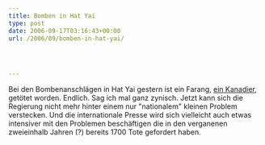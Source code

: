 ```yaml
---
title: Bomben in Hat Yai
type: post
date: 2006-09-17T03:16:43+00:00
url: /2006/09/bomben-in-hat-yai/




---
```

Bei den Bombenanschlägen in Hat Yai gestern ist ein Farang, [ein Kanadier][1], getötet worden. Endlich. Sag ich mal ganz zynisch. Jetzt kann sich die Regierung nicht mehr hinter einem nur "nationalem" kleinen Problem verstecken. Und die internationale Presse wird sich vielleicht auch etwas intensiver mit den Problemen beschäftigen die in den verganenen zweieinhalb Jahren (?) bereits 1700 Tote gefordert haben.

 [1]: http://www.nationmultimedia.com/breakingnews/read.php?newsid=30013857
